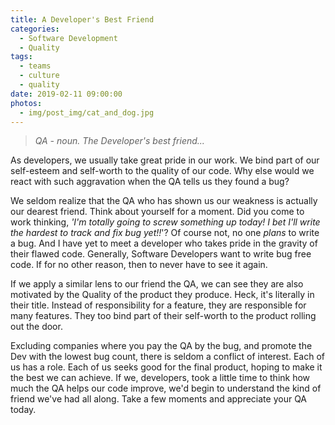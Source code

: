 ```yaml
---
title: A Developer's Best Friend
categories:
  - Software Development
  - Quality
tags:
  - teams
  - culture
  - quality
date: 2019-02-11 09:00:00
photos: 
  - img/post_img/cat_and_dog.jpg
---
```


> _QA - noun. The Developer's best friend..._
>

As developers, we usually take great pride in our work. We bind part of our self-esteem and self-worth to the quality of our code. Why else would we react with such aggravation when the QA tells us they found a bug?

We seldom realize that the QA who has shown us our weakness is actually our dearest friend. Think about yourself for a moment. Did you come to work thinking, _'I'm totally going to screw something up today! I bet I'll write the hardest to track and fix bug yet!!_'? Of course not, no one _plans_ to write a bug. And I have yet to meet a developer who takes pride in the gravity of their flawed code. Generally, Software Developers want to write bug free code. If for no other reason, then to never have to see it again.

If we apply a similar lens to our friend the QA, we can see they are also motivated by the Quality of the product they produce. Heck, it's literally in their title. Instead of responsibility for a feature, they are responsible for many features. They too bind part of their self-worth to the product rolling out the door.

Excluding companies where you pay the QA by the bug, and promote the Dev with the lowest bug count, there is seldom a conflict of interest. Each of us has a role. Each of us seeks good for the final product, hoping to make it the best we can achieve. If we, developers, took a little time to think how much the QA helps our code improve, we'd begin to understand the kind of friend we've had all along. Take a few moments and appreciate your QA today.